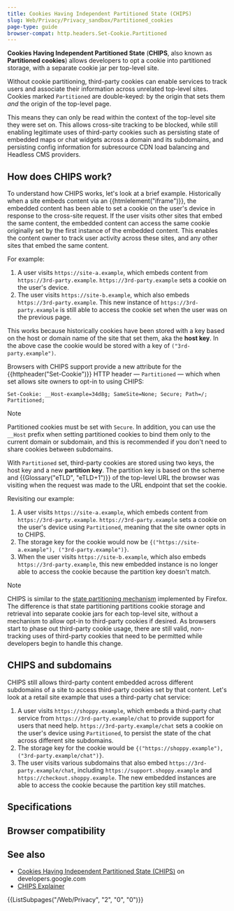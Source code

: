 ```yaml
---
title: Cookies Having Independent Partitioned State (CHIPS)
slug: Web/Privacy/Privacy_sandbox/Partitioned_cookies
page-type: guide
browser-compat: http.headers.Set-Cookie.Partitioned
---
```


**Cookies Having Independent Partitioned State** (**CHIPS**, also known as **Partitioned cookies**) allows developers to opt a cookie into partitioned storage, with a separate cookie jar per top-level site.

Without cookie partitioning, third-party cookies can enable services to track users and associate their information across unrelated top-level sites. Cookies marked `Partitioned` are double-keyed: by the origin that sets them _and_ the origin of the top-level page.

This means they can only be read within the context of the top-level site they were set on. This allows cross-site tracking to be blocked, while still enabling legitimate uses of third-party cookies such as persisting state of embedded maps or chat widgets across a domain and its subdomains, and persisting config information for subresource CDN load balancing and Headless CMS providers.

## How does CHIPS work?

To understand how CHIPS works, let's look at a brief example. Historically when a site embeds content via an {{htmlelement("iframe")}}, the embedded content has been able to set a cookie on the user's device in response to the cross-site request. If the user visits other sites that embed the same content, the embedded content can access the same cookie originally set by the first instance of the embedded content. This enables the content owner to track user activity across these sites, and any other sites that embed the same content.

For example:

1. A user visits `https://site-a.example`, which embeds content from `https://3rd-party.example`. `https://3rd-party.example` sets a cookie on the user's device.
2. The user visits `https://site-b.example`, which also embeds `https://3rd-party.example`. This new instance of `https://3rd-party.example` is still able to access the cookie set when the user was on the previous page.

This works because historically cookies have been stored with a key based on the host or domain name of the site that set them, aka the **host key**. In the above case the cookie would be stored with a key of `("3rd-party.example")`.

Browsers with CHIPS support provide a new attribute for the {{httpheader("Set-Cookie")}} HTTP header — `Partitioned` — which when set allows site owners to opt-in to using CHIPS:

```http
Set-Cookie: __Host-example=34d8g; SameSite=None; Secure; Path=/; Partitioned;
```

> [!NOTE]
> Partitioned cookies must be set with `Secure`. In addition, you can use the `__Host` prefix when setting partitioned cookies to bind them only to the current domain or subdomain, and this is recommended if you don't need to share cookies between subdomains.

With `Partitioned` set, third-party cookies are stored using two keys, the host key and a new **partition key**. The partition key is based on the scheme and {{Glossary("eTLD", "eTLD+1")}} of the top-level URL the browser was visiting when the request was made to the URL endpoint that set the cookie.

Revisiting our example:

1. A user visits `https://site-a.example`, which embeds content from `https://3rd-party.example`. `https://3rd-party.example` sets a cookie on the user's device using `Partitioned`, meaning that the site owner opts in to CHIPS.
2. The storage key for the cookie would now be `{("https://site-a.example"), ("3rd-party.example")}`.
3. When the user visits `https://site-b.example`, which also embeds `https://3rd-party.example`, this new embedded instance is no longer able to access the cookie because the partition key doesn't match.

> [!NOTE]
> CHIPS is similar to the [state partitioning mechanism](/Web/Privacy/State_Partitioning) implemented by Firefox. The difference is that state partitioning partitions cookie storage and retrieval into separate cookie jars for each top-level site, without a mechanism to allow opt-in to third-party cookies if desired. As browsers start to phase out third-party cookie usage, there are still valid, non-tracking uses of third-party cookies that need to be permitted while developers begin to handle this change.

## CHIPS and subdomains

CHIPS still allows third-party content embedded across different subdomains of a site to access third-party cookies set by that content. Let's look at a retail site example that uses a third-party chat service:

1. A user visits `https://shoppy.example`, which embeds a third-party chat service from `https://3rd-party.example/chat` to provide support for users that need help. `https://3rd-party.example/chat` sets a cookie on the user's device using `Partitioned`, to persist the state of the chat across different site subdomains.
2. The storage key for the cookie would be `{("https://shoppy.example"), ("3rd-party.example/chat")}`.
3. The user visits various subdomains that also embed `https://3rd-party.example/chat`, including `https://support.shoppy.example` and `https://checkout.shoppy.example`. The new embedded instances are able to access the cookie because the partition key still matches.

## Specifications



## Browser compatibility



## See also

- [Cookies Having Independent Partitioned State (CHIPS)](https://developers.google.com/privacy-sandbox/cookies/chips) on developers.google.com
- [CHIPS Explainer](https://github.com/privacycg/CHIPS)

<section id="Quick_links">
{{ListSubpages("/Web/Privacy", "2", "0", "0")}}
</section>
